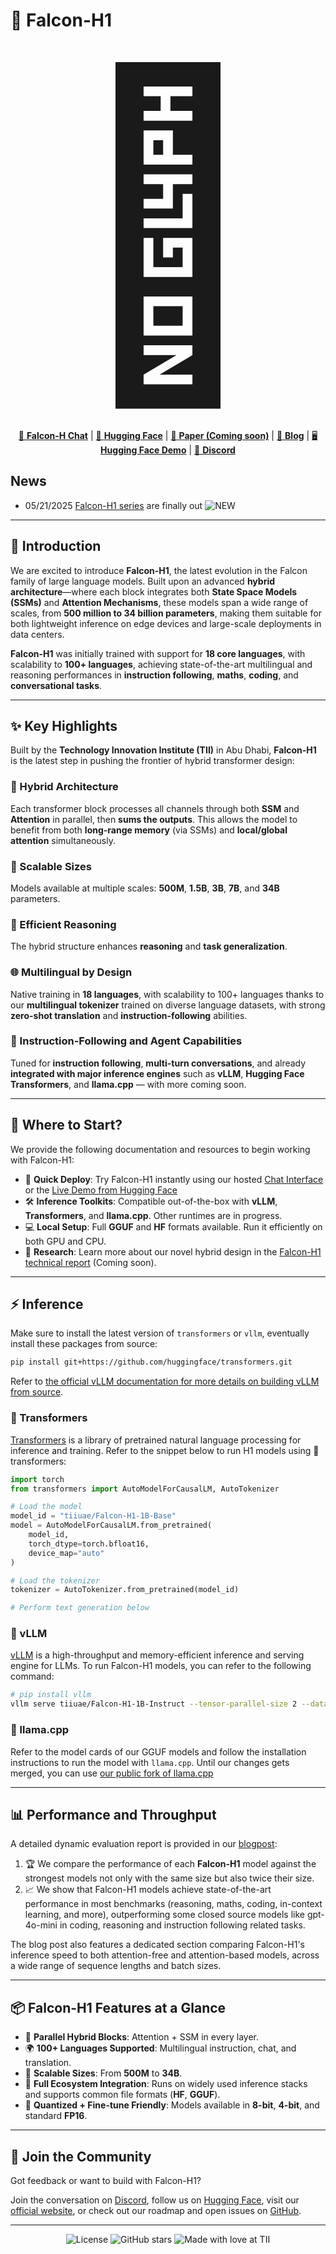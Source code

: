 # 🦅 Falcon-H1

<p align="center">
  <span style="font-size: 500px;">🦅</span>
</p>

<p align="center">
  <a href="https://chat.falconllm.tii.ae/">🦅 <strong>Falcon-H Chat</strong></a> |
  <a href="https://huggingface.co/collections/tiiuae/falcon-h1-6819f2795bc406da60fab8df">🤗 <strong>Hugging Face</strong></a> |
  <a href="#">📄 <strong>Paper (Coming soon)</strong></a> |
  <a href="https://falcon-lm.github.io/blog/falcon-h1/">📰 <strong>Blog</strong></a> |
  <a href="https://huggingface.co/spaces/tiiuae/Falcon-H1-playground">🖥️ <strong>Hugging Face Demo</strong></a> |
  <a href="https://discord.gg/trwMYP9PYm">🫨 <strong>Discord</strong></a>
</p>

## News

- 05/21/2025 [Falcon-H1 series](https://huggingface.co/collections/tiiuae/falcon-h1-6819f2795bc406da60fab8df) are finally out ![NEW](https://img.shields.io/badge/NEW-red)

---

## 🚀 Introduction

We are excited to introduce **Falcon-H1**, the latest evolution in the Falcon family of large language models. Built upon an advanced **hybrid architecture**—where each block integrates both **State Space Models (SSMs)** and **Attention Mechanisms**, these models span a wide range of scales, from **500 million to 34 billion parameters**, making them suitable for both lightweight inference on edge devices and large-scale deployments in data centers.

**Falcon-H1** was initially trained with support for **18 core languages**, with scalability to **100+ languages**, achieving state-of-the-art multilingual and reasoning performances in **instruction following**, **maths**, **coding**, and **conversational tasks**.

---

## ✨ Key Highlights

Built by the **Technology Innovation Institute (TII)** in Abu Dhabi, **Falcon-H1** is the latest step in pushing the frontier of hybrid transformer design:

### 🧩 Hybrid Architecture 
Each transformer block processes all channels through both **SSM** and **Attention** in parallel, then **sums the outputs**. This allows the model to benefit from both **long-range memory** (via SSMs) and **local/global attention** simultaneously.

### 📏 Scalable Sizes 
Models available at multiple scales: **500M**, **1.5B**, **3B**, **7B**, and **34B** parameters.

### 🧠 Efficient Reasoning 
The hybrid structure enhances **reasoning** and **task generalization**.
  
### 🌐 Multilingual by Design 
Native training in **18 languages**, with scalability to 100+ languages thanks to our **multilingual tokenizer** trained on diverse language datasets, with strong **zero-shot translation** and **instruction-following** abilities.

### 🤖 Instruction-Following and Agent Capabilities 
Tuned for **instruction following**, **multi-turn conversations**, and already **integrated with major inference engines** such as **vLLM**, **Hugging Face Transformers**, and **llama.cpp** — with more coming soon.

---

## 🧭 Where to Start?

We provide the following documentation and resources to begin working with Falcon-H1:

- 💬 **Quick Deploy**: Try Falcon-H1 instantly using our hosted [Chat Interface](https://chat.falconllm.tii.ae/auth) or the [Live Demo from Hugging Face](https://huggingface.co/spaces/tiiuae/Falcon-H1-playground)
- 🛠️ **Inference Toolkits**: Compatible out-of-the-box with **vLLM**, **Transformers**, and **llama.cpp**. Other runtimes are in progress.
- 💻 **Local Setup**: Full **GGUF** and **HF** formats available. Run it efficiently on both GPU and CPU.
- 🔬 **Research**: Learn more about our novel hybrid design in the [Falcon-H1 technical report]() (Coming soon).

---

## ⚡ Inference

Make sure to install the latest version of `transformers` or `vllm`, eventually install these packages from source:

```bash
pip install git+https://github.com/huggingface/transformers.git
```

Refer to [the official vLLM documentation for more details on building vLLM from source](https://docs.vllm.ai/en/latest/getting_started/installation/gpu.html#build-wheel-from-source).

### 🤗 Transformers
[Transformers](https://github.com/huggingface/transformers) is a library of pretrained natural language processing for inference and training.
Refer to the snippet below to run H1 models using 🤗 transformers:

```python
import torch
from transformers import AutoModelForCausalLM, AutoTokenizer

# Load the model
model_id = "tiiuae/Falcon-H1-1B-Base"
model = AutoModelForCausalLM.from_pretrained(
    model_id,
    torch_dtype=torch.bfloat16,
    device_map="auto"
)

# Load the tokenizer
tokenizer = AutoTokenizer.from_pretrained(model_id)

# Perform text generation below
```

### 🚄 vLLM

[vLLM](https://github.com/vllm-project/vllm) is a high-throughput and memory-efficient inference and serving engine for LLMs.
To run Falcon-H1 models, you can refer to the following command:

```bash
# pip install vllm
vllm serve tiiuae/Falcon-H1-1B-Instruct --tensor-parallel-size 2 --data-parallel-size 1
```

### 🔧 llama.cpp

Refer to the model cards of our GGUF models and follow the installation instructions to run the model with `llama.cpp`. Until our changes gets merged, you can use [our public fork of llama.cpp](https://github.com/tiiuae/llama.cpp-Falcon-H1)

---

## 📊 Performance and Throughput

A detailed dynamic evaluation report is provided in our [blogpost](https://falcon-lm.github.io/blog/falcon-h1/):

1. 🏆 We compare the performance of each **Falcon-H1** model against the strongest models not only with the same size but also twice their size.
2. 📈 We show that Falcon-H1 models achieve state-of-the-art performance in most benchmarks (reasoning, maths, coding, in-context learning, and more), outperforming some closed source models like gpt-4o-mini in coding, reasoning and instruction following related tasks.

The blog post also features a dedicated section comparing Falcon-H1's inference speed to both attention-free and attention-based models, across a wide range of sequence lengths and batch sizes.

---

## 📦 Falcon-H1 Features at a Glance

- 🔄 **Parallel Hybrid Blocks**: Attention + SSM in every layer.
- 🌍 **100+ Languages Supported**: Multilingual instruction, chat, and translation.
- 📏 **Scalable Sizes**: From **500M** to **34B**.
- 🧩 **Full Ecosystem Integration**: Runs on widely used inference stacks and supports common file formats (**HF**, **GGUF**).
- 🔋 **Quantized + Fine-tune Friendly**: Models available in **8-bit**, **4-bit**, and standard **FP16**.

---

## 👥 Join the Community

Got feedback or want to build with Falcon-H1?  

Join the conversation on [Discord](https://discord.gg/trwMYP9PYm), follow us on [Hugging Face](https://huggingface.co/tiiuae), visit our [official website](https://falconllm.tii.ae/), or check out our roadmap and open issues on [GitHub](https://github.com/tiiuae/Falcon-H1/tree/main).

---

<p align="center">
  <img src="https://img.shields.io/badge/License-Apache%202.0-blue.svg" alt="License">
  <img src="https://img.shields.io/github/stars/tiiuae/falcon-h1?style=social" alt="GitHub stars">
  <img src="https://img.shields.io/badge/Made%20with-❤️%20at%20TII-orange" alt="Made with love at TII">
</p>
